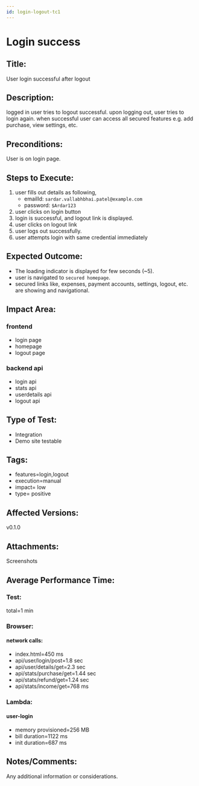 ```yaml
---
id: login-logout-tc1
---
```


# Login success

## Title:

User login successful after logout

## Description:

logged in user tries to logout successful. upon logging out, user tries to login again. when successful user can access all secured features e.g. add purchase, view settings, etc.

## Preconditions:

User is on login page.

## Steps to Execute:

1. user fills out details as following,
   - emailId: `sardar.vallabhbhai.patel@example.com`
   - password: `$Ardar123`
2. user clicks on login button
3. login is successful, and logout link is displayed.
4. user clicks on logout link
5. user logs out successfully.
6. user attempts login with same credential immediately

## Expected Outcome:

- The loading indicator is displayed for few seconds (~5).
- user is navigated to `secured homepage`.
- secured links like, expenses, payment accounts, settings, logout, etc. are showing and navigational.

## Impact Area:

### frontend

- login page
- homepage
- logout page

### backend api

- login api
- stats api
- userdetails api
- logout api

## Type of Test:

- Integration
- Demo site testable

## Tags:

- features=login,logout
- execution=manual
- impact= low
- type= positive

## Affected Versions:

v0.1.0

## Attachments:

Screenshots

## Average Performance Time:

### Test:

total=1 min

### Browser:

#### network calls:

- index.html=450 ms
- api/user/login/post=1.8 sec
- api/user/details/get=2.3 sec
- api/stats/purchase/get=1.44 sec
- api/stats/refund/get=1.24 sec
- api/stats/income/get=768 ms

### Lambda:

#### user-login

- memory provisioned=256 MB
- bill duration=1122 ms
- init duration=687 ms

## Notes/Comments:

Any additional information or considerations.

